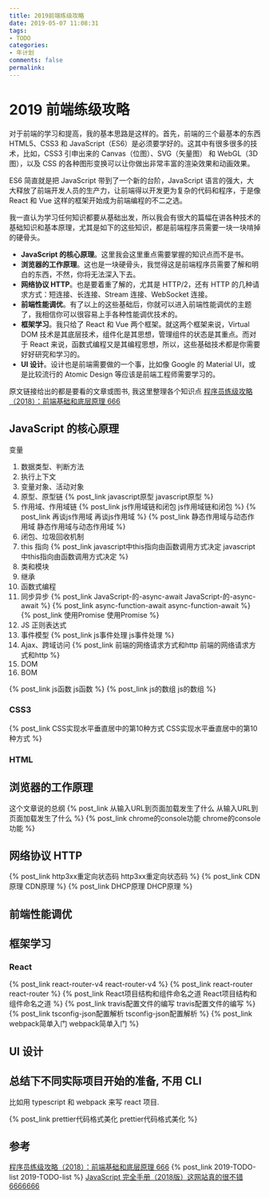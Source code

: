 ```yaml
---
title: 2019前端练级攻略
date: 2019-05-07 11:08:31
tags:
- TODO
categories:
- 年计划
comments: false
permalink:
---
```


# 2019 前端练级攻略

对于前端的学习和提高，我的基本思路是这样的。首先，前端的三个最基本的东西 HTML5、CSS3 和 JavaScript（ES6）是必须要学好的。这其中有很多很多的技术，比如，CSS3 引申出来的 Canvas（位图）、SVG（矢量图） 和 WebGL（3D 图），以及 CSS 的各种图形变换可以让你做出非常丰富的渲染效果和动画效果。

ES6 简直就是把 JavaScript 带到了一个新的台阶，JavaScript 语言的强大，大大释放了前端开发人员的生产力，让前端得以开发更为复杂的代码和程序，于是像 React 和 Vue 这样的框架开始成为前端编程的不二之选。

我一直认为学习任何知识都要从基础出发，所以我会有很大的篇幅在讲各种技术的基础知识和基本原理，尤其是如下的这些知识，都是前端程序员需要一块一块啃掉的硬骨头。

- **JavaScript 的核心原理**。这里我会这里重点需要掌握的知识点而不是书。
- **浏览器的工作原理**。这也是一块硬骨头，我觉得这是前端程序员需要了解和明白的东西，不然，你将无法深入下去。
- **网络协议 HTTP**。也是要着重了解的，尤其是 HTTP/2，还有 HTTP 的几种请求方式：短连接、长连接、Stream 连接、WebSocket 连接。
- **前端性能调优**。有了以上的这些基础后，你就可以进入前端性能调优的主题了，我相信你可以很容易上手各种性能调优技术的。
- **框架学习**。我只给了 React 和 Vue 两个框架。就这两个框架来说，Virtual DOM 技术是其底层技术，组件化是其思想，管理组件的状态是其重点。而对于 React 来说，函数式编程又是其编程思想，所以，这些基础技术都是你需要好好研究和学习的。
- **UI 设计**。设计也是前端需要做的一个事，比如像 Google 的 Material UI，或是比较流行的 Atomic Design 等应该是前端工程师需要学习的。

原文链接给出的都是要看的文章或图书, 我这里整理各个知识点
[程序员练级攻略（2018）：前端基础和底层原理 666](https://segmentfault.com/a/1190000017072371)

## JavaScript 的核心原理

变量

1. 数据类型、判断方法
2. 执行上下文
3. 变量对象、活动对象
4. 原型、原型链 {% post_link javascript原型 javascript原型 %}
5. 作用域、作用域链 {% post_link js作用域链和闭包 js作用域链和闭包 %} {% post_link 再谈js作用域 再谈js作用域 %} {% post_link 静态作用域与动态作用域 静态作用域与动态作用域 %}
6. 闭包、垃圾回收机制
7. this 指向 {% post_link javascript中this指向由函数调用方式决定 javascript中this指向由函数调用方式决定 %}
8. 类和模块
9. 继承
10. 函数式编程
11. 同步异步 {% post_link JavaScript-的-async-await JavaScript-的-async-await %} {% post_link async-function-await async-function-await %} {% post_link 使用Promise 使用Promise %}
12. JS 正则表达式
13. 事件模型 {% post_link js事件处理 js事件处理 %}
14. Ajax、跨域访问 {% post_link 前端的网络请求方式和http 前端的网络请求方式和http %}
15. DOM
16. BOM

{% post_link js函数 js函数 %} {% post_link js的数组 js的数组 %}

### CSS3

{% post_link CSS实现水平垂直居中的第10种方式 CSS实现水平垂直居中的第10种方式 %}

### HTML

## 浏览器的工作原理

这个文章说的总纲 {% post_link 从输入URL到页面加载发生了什么 从输入URL到页面加载发生了什么 %}
{% post_link chrome的console功能 chrome的console功能 %}

## 网络协议 HTTP

{% post_link http3xx重定向状态码 http3xx重定向状态码 %}
{% post_link CDN原理 CDN原理 %}
{% post_link DHCP原理 DHCP原理 %}

## 前端性能调优

## 框架学习

### React

{% post_link react-router-v4 react-router-v4 %} {% post_link react-router react-router %}
{% post_link React项目结构和组件命名之道 React项目结构和组件命名之道 %}
{% post_link travis配置文件的编写 travis配置文件的编写 %}
{% post_link tsconfig-json配置解析 tsconfig-json配置解析 %}
{% post_link webpack简单入门 webpack简单入门 %}

## UI 设计

## 总结下不同实际项目开始的准备, 不用 CLI

比如用 typescript 和 webpack 来写 react 项目.

{% post_link prettier代码格式美化 prettier代码格式美化 %}

## 参考

[程序员练级攻略（2018）：前端基础和底层原理 666](https://segmentfault.com/a/1190000017072371)
{% post_link 2019-TODO-list 2019-TODO-list %}
[JavaScript 完全手册（2018版）这网站真的很不错6666666](https://www.html.cn/archives/9922)